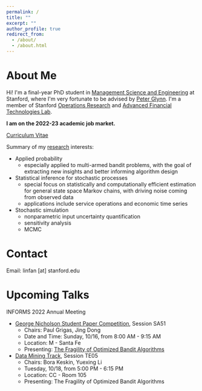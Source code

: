 ```yaml
---
permalink: /
title: ""
excerpt: ""
author_profile: true
redirect_from: 
  - /about/
  - /about.html
---
```


About Me
======
Hi! I'm a final-year PhD student in [Management Science and Engineering](https://msande.stanford.edu/) at Stanford, where I'm very fortunate to be advised by [Peter Glynn](https://web.stanford.edu/~glynn/). I'm a member of Stanford [Operations Research](https://or.stanford.edu/) and [Advanced Financial Technologies Lab](https://fintech.stanford.edu/).

**I am on the 2022-23 academic job market.**   
    
[Curriculum Vitae](https://linfanf.github.io/files/LinFan_CV_Sept2022.pdf)

Summary of my [research](https://linfanf.github.io/research/) interests:
- Applied probability
  - especially applied to multi-armed bandit problems, with the goal of extracting new insights and better informing algorithm design
- Statistical inference for stochastic processes
  - special focus on statistically and computationally efficient estimation for general state space Markov chains, with driving noise coming from observed data
  - applications include service operations and economic time series
- Stochastic simulation
  - nonparametric input uncertainty quantification
  - sensitivity analysis
  - MCMC
  
Contact
======
Email: linfan [at] stanford.edu

Upcoming Talks
======
INFORMS 2022 Annual Meeting
- [George Nicholson Student Paper Competition](https://www.abstractsonline.com/pp8/?__hstc=194041586.cbab4495dc58dad969beaecf7b141606.1652062706946.1662672009071.1662676451862.20&__hssc=194041586.2.1662676451862&__hsfp=3258875815&hsCtaTracking=025ee829-9db5-4f89-95dc-637573ec15db%7Cea016d7d-8b17-4156-8c3b-c1c801f2ba1f#!/10693/session/1273), Session SA51
  - Chairs: Paul Grigas, Jing Dong
  - Date and Time: Sunday, 10/16, from 8:00 AM - 9:15 AM
  - Location: M - Santa Fe
  - Presenting: [The Fragility of Optimized Bandit Algorithms](https://linfanf.github.io/files/The_fragility_of_optimized_bandit_algorithms.pdf)
- [Data Mining Track](https://www.abstractsonline.com/pp8/?__hstc=194041586.cbab4495dc58dad969beaecf7b141606.1652062706946.1662672009071.1662676451862.20&__hssc=194041586.2.1662676451862&__hsfp=3258875815&hsCtaTracking=025ee829-9db5-4f89-95dc-637573ec15db%7Cea016d7d-8b17-4156-8c3b-c1c801f2ba1f#!/10693/session/862), Session TE05
  - Chairs: Bora Keskin, Yuexing Li
  - Tuesday, 10/18, from 5:00 PM - 6:15 PM
  - Location: CC - Room 105
  - Presenting: The Fragility of Optimized Bandit Algorithms




